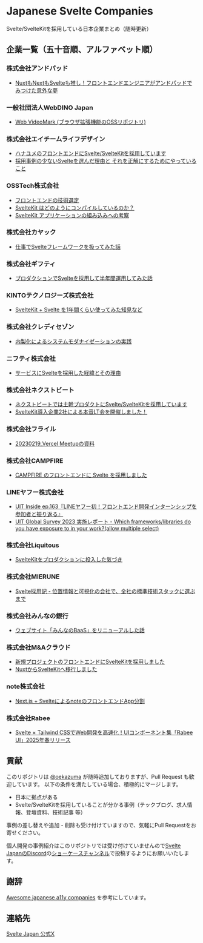 # Japanese Svelte Companies
Svelte/SvelteKitを採用している日本企業まとめ（随時更新）

## 企業一覧（五十音順、アルファベット順）

### 株式会社アンドパッド
- [NuxtもNextもSvelteも推し！フロントエンドエンジニアがアンドパッドでみつけた意外な夢](https://sg.wantedly.com/companies/andpad/post_articles/362007)

### 一般社団法人WebDINO Japan
- [Web VideoMark (ブラウザ拡張機能のOSSリポジトリ)](https://github.com/videomark/videomark)

### 株式会社エイチームライフデザイン
- [ハナユメのフロントエンドにSvelte/SvelteKitを採用しています](https://qiita.com/oekazuma/items/a12b2ac1abbff7cce945)
- [採用事例の少ないSvelteを選んだ理由と それを正解にするためにやっていること](https://speakerdeck.com/oekazuma/cai-yong-shi-li-noshao-naisveltewoxuan-ndali-you-to-sorewozheng-jie-nisurutameniyatuteirukoto)

### OSSTech株式会社
- [フロントエンドの技術選定](https://blog.osstech.co.jp/posts/2023/02/frontend-tech-selection/)
- [SvelteKit はどのようにコンパイルしているのか？](https://blog.osstech.co.jp/posts/2023/11/how-sveltekit-compiles/)
- [SvelteKit アプリケーションの組み込みへの考察](https://blog.osstech.co.jp/posts/2023/12/sveltekit-apps-integration/)

### 株式会社カヤック
- [仕事でSvelteフレームワークを扱ってみた話](https://techblog.kayac.com/using-the-svelte-framework-at-work)

### 株式会社ギフティ
- [プロダクションでSvelteを採用して半年間運用してみた話](https://speakerdeck.com/yukiks25/purodakusiyondesveltewocai-yong-siteban-nian-jian-yun-yong-sitemitahua)

### KINTOテクノロジーズ株式会社
- [SvelteKit + Svelte を1年間くらい使ってみた知見など](https://blog.kinto-technologies.com/posts/2022_09_06_svelte_newpost/)

### 株式会社クレディセゾン
- [内製化によるシステムモダナイゼーションの実践](https://speakerdeck.com/kazokmr/nei-zhi-hua-niyorusisutemumodanaizesiyonnoshi-jian)

### ニフティ株式会社
- [サービスにSvelteを採用した経緯とその理由](https://speakerdeck.com/niftycorp/20230711-collaborated-frontend-study-takeroid)

### 株式会社ネクストビート
- [ネクストビートでは主幹プロダクトにSvelte/SvelteKitを採用しています](https://medium.com/nextbeat-engineering/%E3%83%8D%E3%82%AF%E3%82%B9%E3%83%88%E3%83%93%E3%83%BC%E3%83%88%E3%81%A7%E3%81%AF%E4%B8%BB%E5%B9%B9%E3%83%97%E3%83%AD%E3%83%80%E3%82%AF%E3%83%88%E3%81%ABsvelte-sveltekit%E3%82%92%E6%8E%A1%E7%94%A8%E3%81%97%E3%81%A6%E3%81%84%E3%81%BE%E3%81%99-92d846760bd)
- [SvelteKit導入企業2社による本音LT会を開催しました！](https://medium.com/nextbeat-engineering/sveltekit%E5%B0%8E%E5%85%A5%E4%BC%81%E6%A5%AD2%E7%A4%BE%E3%81%AB%E3%82%88%E3%82%8B%E6%9C%AC%E9%9F%B3lt%E4%BC%9A%E3%82%92%E9%96%8B%E5%82%AC%E3%81%97%E3%81%BE%E3%81%97%E3%81%9F-4a94fb494823)

### 株式会社フライル
- [20230219_Vercel Meetupの資料](https://docs.google.com/presentation/d/16GCSVB-h_TlZtyq-CQ98_fUux5fpKy8QCybMsgH4SsI/edit#slide=id.g20e65406401_0_108)

### 株式会社CAMPFIRE
- [CAMPFIRE のフロントエンドに Svelte を採用しました](https://note.com/tkhs0813/n/n93f7affdddd3)

### LINEヤフー株式会社
- [UIT Inside ep.163『LINEヤフー初！フロントエンド開発インターンシップを参加者と振り返る』](https://uit-inside.linecorp.com/episode/163)
- [UIT Global Survey 2023 実施レポート - Which frameworks/libraries do you have exposure to in your work?(allow multiple select)](https://techblog.lycorp.co.jp/ja/20230205a#Which-frameworks/libraries-do-you-have-exposure-to-in-your-work?(allow-multiple-select))

### 株式会社Liquitous
- [SvelteKitをプロダクションに投入した気づき](https://speakerdeck.com/kazuumin/sveltekitwo-hurotakusiyonni-tou-ru-sitaqi-tuki)

### 株式会社MIERUNE
- [Svelte採用記 - 位置情報と可視化の会社で、全社の標準技術スタックに選ぶまで](https://speakerdeck.com/sorami/svelte-japan-online-meetup-number-3)

### 株式会社みんなの銀行
- [ウェブサイト「みんなのBaaS」をリニューアルした話](https://note.minna-no-ginko.com/n/n13565a132c07)

### 株式会社M&Aクラウド
- [新規プロジェクトのフロントエンドにSvelteKitを採用しました](https://tech.macloud.jp/entry/2022/08/30/122131)
- [NuxtからSvelteKitへ移行しました](https://tech.macloud.jp/entry/2023/12/06/134020)

### note株式会社
- [Next.js + SvelteによるnoteのフロントエンドApp分割](https://note.jp/n/n7f757d7050f6)

### 株式会社Rabee
- [Svelte × Tailwind CSSでWeb開発を高速化！UIコンポーネント集「Rabee UI」2025年春リリース](https://prtimes.jp/main/html/rd/p/000000008.000097622.html)

## 貢献
このリポジトリは [@oekazuma](https://github.com/oekazuma) が随時追加しておりますが、Pull Request も歓迎しています。
以下の条件を満たしている場合、積極的にマージします。

- 日本に拠点がある
- Svelte/SvelteKitを採用していることが分かる事例（テックブログ、求人情報、登壇資料、技術記事 等）

事例の差し替えや追加・削除も受け付けていますので、気軽にPull Requestをお寄せください。

個人開発の事例紹介はこのリポジトリでは受け付けていませんので[Svelte JapanのDiscord](https://discord.com/invite/8k7VMWRQW4)の[ショーケースチャンネル](https://discord.com/channels/777141291800723468/777150245984534528)で投稿するようにお願いいたします。

## 謝辞
[Awesome japanese a11y companies](https://github.com/yamanoku/awesome-japanese-a11y-companies) を参考にしています。

## 連絡先
[Svelte Japan 公式X](https://twitter.com/SvelteJapan)
